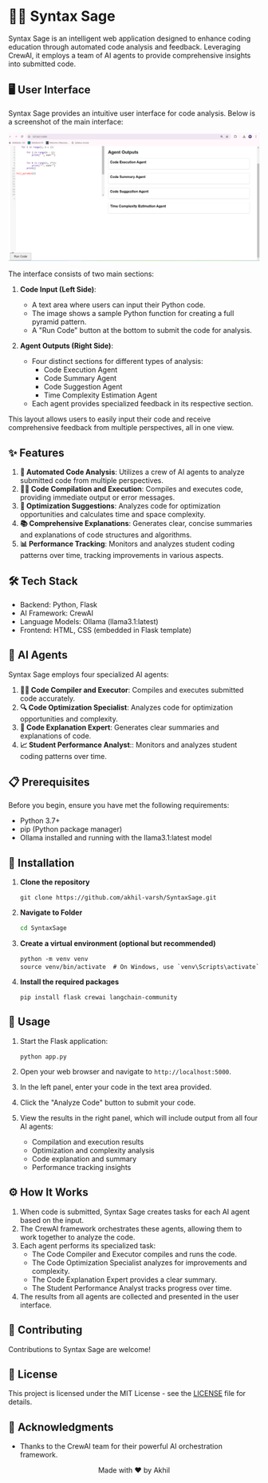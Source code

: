 # 🧙‍♂️ Syntax Sage

Syntax Sage is an intelligent web application designed to enhance coding education through automated code analysis and feedback. Leveraging CrewAI, it employs a team of AI agents to provide comprehensive insights into submitted code.

## 🖥️ User Interface

Syntax Sage provides an intuitive user interface for code analysis. Below is a screenshot of the main interface:

![Syntax Sage UI](flask_app/SyntaxSage.png)

The interface consists of two main sections:

1. **Code Input (Left Side)**: 
   - A text area where users can input their Python code.
   - The image shows a sample Python function for creating a full pyramid pattern.
   - A "Run Code" button at the bottom to submit the code for analysis.

2. **Agent Outputs (Right Side)**:
   - Four distinct sections for different types of analysis:
     - Code Execution Agent
     - Code Summary Agent
     - Code Suggestion Agent
     - Time Complexity Estimation Agent
   - Each agent provides specialized feedback in its respective section.

This layout allows users to easily input their code and receive comprehensive feedback from multiple perspectives, all in one view.



## ✨ Features

1. **🤖 Automated Code Analysis**: Utilizes a crew of AI agents to analyze submitted code from multiple perspectives.
2. **🏃‍♂️ Code Compilation and Execution**:  Compiles and executes code, providing immediate output or error messages.
3. **🔧 Optimization Suggestions**: Analyzes code for optimization opportunities and calculates time and space complexity.
4. **📚 Comprehensive Explanations**: Generates clear, concise summaries and explanations of code structures and algorithms.
5. **📊 Performance Tracking**: Monitors and analyzes student coding patterns over time, tracking improvements in various aspects.

## 🛠️ Tech Stack

- Backend: Python, Flask
- AI Framework: CrewAI
- Language Models: Ollama (llama3.1:latest)
- Frontend: HTML, CSS (embedded in Flask template)

## 🤖 AI Agents

Syntax Sage employs four specialized AI agents:

1. **👨‍💻 Code Compiler and Executor**: Compiles and executes submitted code accurately.
2. **🔍 Code Optimization Specialist**: Analyzes code for optimization opportunities and complexity.
3. **📘 Code Explanation Expert**: Generates clear summaries and explanations of code.
4. **📈 Student Performance Analyst**:: Monitors and analyzes student coding patterns over time.

## 📋 Prerequisites

Before you begin, ensure you have met the following requirements:

- Python 3.7+
- pip (Python package manager)
- Ollama installed and running with the llama3.1:latest model

## 🚀 Installation

1. **Clone the repository**
   ```
   git clone https://github.com/akhil-varsh/SyntaxSage.git
   ```
2. **Navigate to Folder**
   ```bash
   cd SyntaxSage
   ```

2. **Create a virtual environment (optional but recommended)**
   ```
   python -m venv venv
   source venv/bin/activate  # On Windows, use `venv\Scripts\activate`
   ```

3. **Install the required packages**
   ```
   pip install flask crewai langchain-community
   ```

## 🎯 Usage

1. Start the Flask application:
   ```
   python app.py
   ```

2. Open your web browser and navigate to `http://localhost:5000`.

3. In the left panel, enter your code in the text area provided.

4. Click the "Analyze Code" button to submit your code.

5. View the results in the right panel, which will include output from all four AI agents:
   - Compilation and execution results
   - Optimization and complexity analysis
   - Code explanation and summary
   - Performance tracking insights


## ⚙️ How It Works

1. When code is submitted, Syntax Sage creates tasks for each AI agent based on the input.
2. The CrewAI framework orchestrates these agents, allowing them to work together to analyze the code.
3. Each agent performs its specialized task:
   - The Code Compiler and Executor compiles and runs the code.
   - The Code Optimization Specialist analyzes for improvements and complexity.
   - The Code Explanation Expert provides a clear summary.
   - The Student Performance Analyst tracks progress over time.
4. The results from all agents are collected and presented in the user interface.

## 🤝 Contributing

Contributions to Syntax Sage are welcome! 

## 📄 License

This project is licensed under the MIT License - see the [LICENSE](LICENSE) file for details.

## 👏 Acknowledgments

- Thanks to the CrewAI team for their powerful AI orchestration framework.

<p align="center">
  Made with ❤️ by Akhil
</p>


